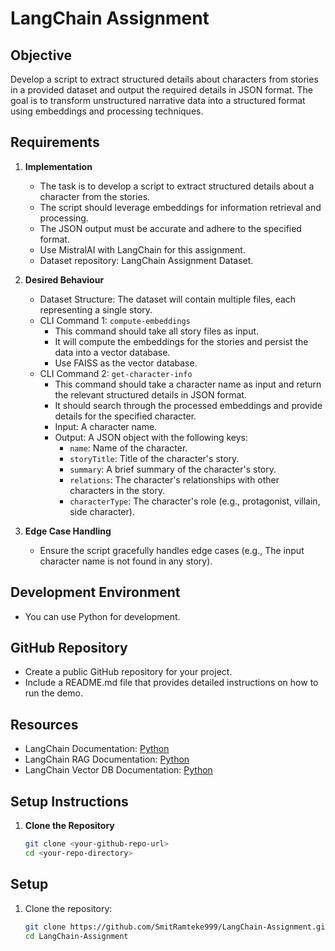 # LangChain Assignment

## Objective
Develop a script to extract structured details about characters from stories in a provided dataset and output the required details in JSON format. The goal is to transform unstructured narrative data into a structured format using embeddings and processing techniques.

## Requirements

1. **Implementation**
   - The task is to develop a script to extract structured details about a character from the stories.
   - The script should leverage embeddings for information retrieval and processing.
   - The JSON output must be accurate and adhere to the specified format.
   - Use MistralAI with LangChain for this assignment.
   - Dataset repository: LangChain Assignment Dataset.

2. **Desired Behaviour**
   - Dataset Structure: The dataset will contain multiple files, each representing a single story.
   - CLI Command 1: `compute-embeddings`
     - This command should take all story files as input.
     - It will compute the embeddings for the stories and persist the data into a vector database.
     - Use FAISS as the vector database.
   - CLI Command 2: `get-character-info`
     - This command should take a character name as input and return the relevant structured details in JSON format.
     - It should search through the processed embeddings and provide details for the specified character.
     - Input: A character name.
     - Output: A JSON object with the following keys:
       - `name`: Name of the character.
       - `storyTitle`: Title of the character's story.
       - `summary`: A brief summary of the character's story.
       - `relations`: The character's relationships with other characters in the story.
       - `characterType`: The character's role (e.g., protagonist, villain, side character).

3. **Edge Case Handling**
   - Ensure the script gracefully handles edge cases (e.g., The input character name is not found in any story).

## Development Environment

- You can use Python for development.

## GitHub Repository

- Create a public GitHub repository for your project.
- Include a README.md file that provides detailed instructions on how to run the demo.

## Resources

- LangChain Documentation: [Python](https://python.langchain.com/)
- LangChain RAG Documentation: [Python](https://python.langchain.com/docs/rag)
- LangChain Vector DB Documentation: [Python](https://python.langchain.com/docs/vector_db)

## Setup Instructions

1. **Clone the Repository**
   ```bash
   git clone <your-github-repo-url>
   cd <your-repo-directory>

## Setup

1. Clone the repository:
   ```sh
   git clone https://github.com/SmitRamteke999/LangChain-Assignment.git
   cd LangChain-Assignment
   
